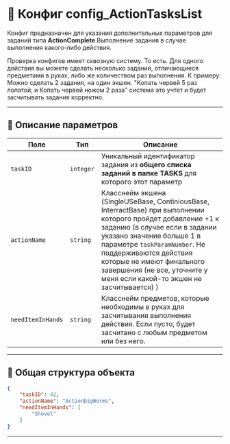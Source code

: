 
# 📄 Конфиг config_ActionTasksList

Конфиг предназначен для указания дополнительных параметров для заданий типа **ActionComplete**
Выполнение задания в случае выполнения какого-либо действия. 

Проверка конфигов имеет сквозную систему. То есть. Для одного действия вы можете сделать несколько заданий, отличающиеся предметами в руках, либо же количеством раз выполнения. К примеру: Можно сделать 2 задания, на один экшен. "Копать червей 5 раз лопатой, и Копать червей ножом 2 раза" система это учтет и будет засчитывать задания корректно.

---

## 🧩 Описание параметров

| Поле              | Тип        |  Описание |
|-------------------|------------|----------|
| `taskID`          | `integer`  | Уникальный идентификатор задания из **общего списка заданий в папке TASKS** для которого этот параметр |
| `actionName`      | `string`   | Класснейм экшена (SingleUSeBase, ContiniousBase, InterractBase) при выполнении которого пройдет добавление +1 к заданию (в случае если в задании указано значение больше 1 в параметре `taskParamNumber`. Не поддерживаются действия которые не имеют финального завершения (не все, уточните у меня если какой-то экшен не засчитывается) ) |
| `needItemInHands` | `string`   | Класснейм предметов, которые необходимы в руках для засчитывания выполнения действия. Если пусто, будет засчитано с любым предметом или без него. |

---


## 🧱 Общая структура объекта

```json
{
    "taskID": 42,
    "actionName": "ActionDigWorms",
    "needItemInHands": [
        "Shovel"
    ]
}
```

---
